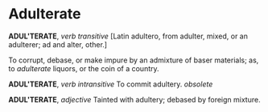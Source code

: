 # Adulterate

**ADUL'TERATE**, _verb transitive_ \[Latin adultero, from adulter, mixed, or an adulterer; ad and alter, other.\]

To corrupt, debase, or make impure by an admixture of baser materials; as, to _adulterate_ liquors, or the coin of a country.

**ADUL'TERATE**, _verb intransitive_ To commit adultery. _obsolete_

**ADUL'TERATE**, _adjective_ Tainted with adultery; debased by foreign mixture.